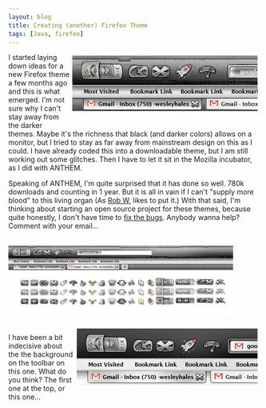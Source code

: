 ```yaml
---
layout: blog
title: Creating (another) Firefox Theme
tags: [Java, firefox]
---
```


<a href="/images/jroller/recovery/ff3-theme-new-h-small.jpg"><img src="/images/jroller/recovery/ff3-theme-new-h-small.jpg" style="margin:5px;" align="right"/></a> 
<p>I started laying down ideas for a new Firefox theme a few months ago and this is what emerged. I'm not sure why I can't stay away from the darker themes. Maybe it's the richness that black (and darker colors) allows on a monitor, but I tried to stay as far away from mainstream design on this as I could. I have already coded this into a downloadable theme, but I am still working out some glitches. Then I have to let it sit in the Mozilla incubator, as I did with ANTHEM.</p> 
<p>Speaking of ANTHEM, I'm quite surprised that it has done so well. 780k downloads and counting in 1 year. But it is all in vain if I can't "supply more blood" to this living organ (As <a href="http://www.jroller.com/robwilliams/">Rob W.</a> likes to put it.) With that said, I'm thinking about starting an open source project for these themes, because quite honestly, I don't have time to <a href="http://www.jroller.com/wesleyhales/entry/creating_a_firefox_3_theme">fix the bugs</a>. Anybody wanna help? Comment with your email...</p> 
<br/> 
<a href="/images/jroller/recovery/ff3-theme-new-h-bg.jpg"><img src="/images/jroller/recovery/ff3-theme-new-h-bg-icon.jpg" style="" border="0"/></a> 
<br/> 
<br/> 
<a href="/images/jroller/recovery/ff3-theme-new-f.jpg"><img src="/images/jroller/recovery/ff3-theme-new-f.jpg" style="margin:5px;" align="right"/></a>
<p>I have been a bit indecisive about the the background on the toolbar on this one. What do you think? The first one at the top, or this one... </p> 

<br/> 
<br/> 
<br/>
